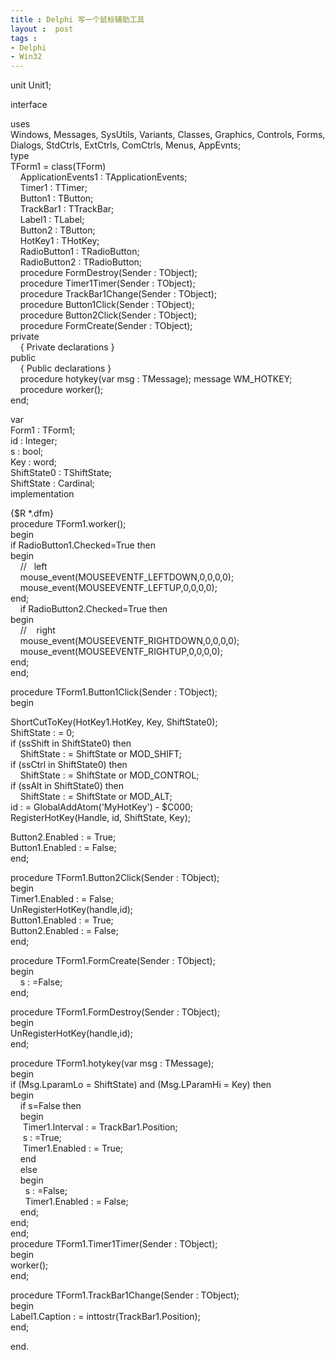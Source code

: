 ```yaml
---
title : Delphi 写一个鼠标辅助工具
layout :  post
tags : 
- Delphi
- Win32
---
```

<div> <p>unit Unit1;</p><p>interface</p><p>uses<br/>Windows, Messages, SysUtils, Variants, Classes, Graphics, Controls, Forms,<br/>Dialogs, StdCtrls, ExtCtrls, ComCtrls, Menus, AppEvnts;<br/>type<br/>TForm1 = class(TForm)<br/>     ApplicationEvents1 :  TApplicationEvents;<br/>     Timer1 :  TTimer;<br/>     Button1 :  TButton;<br/>     TrackBar1 :  TTrackBar;<br/>     Label1 :  TLabel;<br/>     Button2 :  TButton;<br/>     HotKey1 :  THotKey;<br/>     RadioButton1 :  TRadioButton;<br/>     RadioButton2 :  TRadioButton;<br/>     procedure FormDestroy(Sender :  TObject);<br/>     procedure Timer1Timer(Sender :  TObject);<br/>     procedure TrackBar1Change(Sender :  TObject);<br/>     procedure Button1Click(Sender :  TObject);<br/>     procedure Button2Click(Sender :  TObject);<br/>     procedure FormCreate(Sender :  TObject);<br/>private<br/>     { Private declarations }<br/>public<br/>     { Public declarations }<br/>     procedure hotykey(var msg : TMessage); message WM_HOTKEY;<br/>     procedure worker();<br/>end;</p><p>var<br/>Form1 :  TForm1;<br/>id : Integer;<br/>s : bool;<br/>Key :  word;<br/>ShiftState0 :  TShiftState;<br/>ShiftState :  Cardinal;<br/>implementation</p><p>{$R *.dfm}<br/>procedure TForm1.worker();<br/>begin<br/>if RadioButton1.Checked=True then<br/>begin<br/>     //    left <br/>     mouse_event(MOUSEEVENTF_LEFTDOWN,0,0,0,0);<br/>     mouse_event(MOUSEEVENTF_LEFTUP,0,0,0,0);<br/>end;<br/>     if RadioButton2.Checked=True then<br/>begin<br/>     //     right<br/>     mouse_event(MOUSEEVENTF_RIGHTDOWN,0,0,0,0);<br/>     mouse_event(MOUSEEVENTF_RIGHTUP,0,0,0,0);<br/>end;<br/>end;</p><p>procedure TForm1.Button1Click(Sender :  TObject);<br/>begin</p><p>ShortCutToKey(HotKey1.HotKey, Key, ShiftState0);<br/>ShiftState  : = 0;<br/>if (ssShift in ShiftState0) then<br/>     ShiftState  : = ShiftState or MOD_SHIFT;<br/>if (ssCtrl in ShiftState0) then<br/>     ShiftState  : = ShiftState or MOD_CONTROL;<br/>if (ssAlt in ShiftState0) then<br/>     ShiftState  : = ShiftState or MOD_ALT;<br/>id  : = GlobalAddAtom('MyHotKey') - $C000;<br/>RegisterHotKey(Handle, id, ShiftState, Key);</p><p>Button2.Enabled : = True;<br/>Button1.Enabled : = False;<br/>end;</p><p>procedure TForm1.Button2Click(Sender :  TObject);<br/>begin <br/>Timer1.Enabled : = False;<br/>UnRegisterHotKey(handle,id);<br/>Button1.Enabled : = True;<br/>Button2.Enabled : = False;<br/>end;</p><p>procedure TForm1.FormCreate(Sender :  TObject);<br/>begin<br/>     s : =False;<br/>end;</p><p>procedure TForm1.FormDestroy(Sender :  TObject);<br/>begin<br/>UnRegisterHotKey(handle,id);<br/>end;</p><p>procedure TForm1.hotykey(var msg :  TMessage);<br/>begin<br/>if (Msg.LparamLo = ShiftState) and (Msg.LParamHi = Key) then<br/>begin<br/>     if s=False then<br/>     begin<br/>      Timer1.Interval : = TrackBar1.Position;<br/>      s : =True;<br/>      Timer1.Enabled : = True;<br/>     end<br/>     else<br/>     begin<br/>       s : =False;<br/>       Timer1.Enabled : = False;<br/>     end;<br/>end; <br/>end;<br/>procedure TForm1.Timer1Timer(Sender :  TObject);<br/>begin<br/>worker();<br/>end;</p><p>procedure TForm1.TrackBar1Change(Sender :  TObject);<br/>begin<br/>Label1.Caption : = inttostr(TrackBar1.Position);<br/>end;</p><p>end.</p> </div>